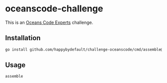 # oceanscode-challenge

This is an [Oceans Code Experts](https://www.oceanscode.com/) challenge.

## Installation

```sh
go install github.com/happybydefault/challenge-oceanscode/cmd/assemble@latest
```

## Usage

```sh
assemble
```
